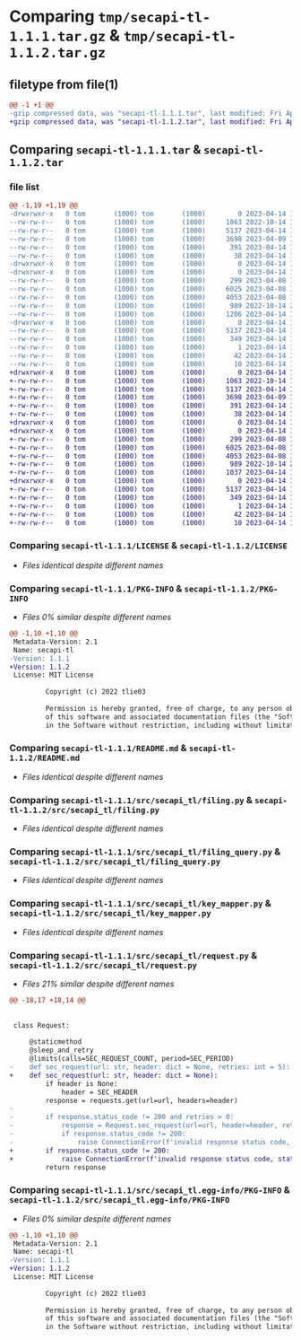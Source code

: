 # Comparing `tmp/secapi-tl-1.1.1.tar.gz` & `tmp/secapi-tl-1.1.2.tar.gz`

## filetype from file(1)

```diff
@@ -1 +1 @@
-gzip compressed data, was "secapi-tl-1.1.1.tar", last modified: Fri Apr 14 12:13:09 2023, max compression
+gzip compressed data, was "secapi-tl-1.1.2.tar", last modified: Fri Apr 14 16:46:03 2023, max compression
```

## Comparing `secapi-tl-1.1.1.tar` & `secapi-tl-1.1.2.tar`

### file list

```diff
@@ -1,19 +1,19 @@
-drwxrwxr-x   0 tom       (1000) tom       (1000)        0 2023-04-14 12:13:09.676576 secapi-tl-1.1.1/
--rw-rw-r--   0 tom       (1000) tom       (1000)     1063 2022-10-14 12:06:38.000000 secapi-tl-1.1.1/LICENSE
--rw-rw-r--   0 tom       (1000) tom       (1000)     5137 2023-04-14 12:13:09.676576 secapi-tl-1.1.1/PKG-INFO
--rw-rw-r--   0 tom       (1000) tom       (1000)     3698 2023-04-09 10:03:28.000000 secapi-tl-1.1.1/README.md
--rw-rw-r--   0 tom       (1000) tom       (1000)      391 2023-04-14 12:08:01.000000 secapi-tl-1.1.1/pyproject.toml
--rw-rw-r--   0 tom       (1000) tom       (1000)       38 2023-04-14 12:13:09.676576 secapi-tl-1.1.1/setup.cfg
-drwxrwxr-x   0 tom       (1000) tom       (1000)        0 2023-04-14 12:13:09.676576 secapi-tl-1.1.1/src/
-drwxrwxr-x   0 tom       (1000) tom       (1000)        0 2023-04-14 12:13:09.676576 secapi-tl-1.1.1/src/secapi_tl/
--rw-rw-r--   0 tom       (1000) tom       (1000)      299 2023-04-08 12:35:48.000000 secapi-tl-1.1.1/src/secapi_tl/__init__.py
--rw-rw-r--   0 tom       (1000) tom       (1000)     6025 2023-04-08 12:35:48.000000 secapi-tl-1.1.1/src/secapi_tl/filing.py
--rw-rw-r--   0 tom       (1000) tom       (1000)     4053 2023-04-08 12:35:48.000000 secapi-tl-1.1.1/src/secapi_tl/filing_query.py
--rw-rw-r--   0 tom       (1000) tom       (1000)      989 2022-10-14 21:27:13.000000 secapi-tl-1.1.1/src/secapi_tl/key_mapper.py
--rw-rw-r--   0 tom       (1000) tom       (1000)     1206 2023-04-14 12:05:11.000000 secapi-tl-1.1.1/src/secapi_tl/request.py
-drwxrwxr-x   0 tom       (1000) tom       (1000)        0 2023-04-14 12:13:09.676576 secapi-tl-1.1.1/src/secapi_tl.egg-info/
--rw-rw-r--   0 tom       (1000) tom       (1000)     5137 2023-04-14 12:13:09.000000 secapi-tl-1.1.1/src/secapi_tl.egg-info/PKG-INFO
--rw-rw-r--   0 tom       (1000) tom       (1000)      349 2023-04-14 12:13:09.000000 secapi-tl-1.1.1/src/secapi_tl.egg-info/SOURCES.txt
--rw-rw-r--   0 tom       (1000) tom       (1000)        1 2023-04-14 12:13:09.000000 secapi-tl-1.1.1/src/secapi_tl.egg-info/dependency_links.txt
--rw-rw-r--   0 tom       (1000) tom       (1000)       42 2023-04-14 12:13:09.000000 secapi-tl-1.1.1/src/secapi_tl.egg-info/requires.txt
--rw-rw-r--   0 tom       (1000) tom       (1000)       10 2023-04-14 12:13:09.000000 secapi-tl-1.1.1/src/secapi_tl.egg-info/top_level.txt
+drwxrwxr-x   0 tom       (1000) tom       (1000)        0 2023-04-14 16:46:03.746616 secapi-tl-1.1.2/
+-rw-rw-r--   0 tom       (1000) tom       (1000)     1063 2022-10-14 12:06:38.000000 secapi-tl-1.1.2/LICENSE
+-rw-rw-r--   0 tom       (1000) tom       (1000)     5137 2023-04-14 16:46:03.746616 secapi-tl-1.1.2/PKG-INFO
+-rw-rw-r--   0 tom       (1000) tom       (1000)     3698 2023-04-09 10:03:28.000000 secapi-tl-1.1.2/README.md
+-rw-rw-r--   0 tom       (1000) tom       (1000)      391 2023-04-14 16:45:56.000000 secapi-tl-1.1.2/pyproject.toml
+-rw-rw-r--   0 tom       (1000) tom       (1000)       38 2023-04-14 16:46:03.746616 secapi-tl-1.1.2/setup.cfg
+drwxrwxr-x   0 tom       (1000) tom       (1000)        0 2023-04-14 16:46:03.746616 secapi-tl-1.1.2/src/
+drwxrwxr-x   0 tom       (1000) tom       (1000)        0 2023-04-14 16:46:03.746616 secapi-tl-1.1.2/src/secapi_tl/
+-rw-rw-r--   0 tom       (1000) tom       (1000)      299 2023-04-08 12:35:48.000000 secapi-tl-1.1.2/src/secapi_tl/__init__.py
+-rw-rw-r--   0 tom       (1000) tom       (1000)     6025 2023-04-08 12:35:48.000000 secapi-tl-1.1.2/src/secapi_tl/filing.py
+-rw-rw-r--   0 tom       (1000) tom       (1000)     4053 2023-04-08 12:35:48.000000 secapi-tl-1.1.2/src/secapi_tl/filing_query.py
+-rw-rw-r--   0 tom       (1000) tom       (1000)      989 2022-10-14 21:27:13.000000 secapi-tl-1.1.2/src/secapi_tl/key_mapper.py
+-rw-rw-r--   0 tom       (1000) tom       (1000)     1037 2023-04-14 16:44:49.000000 secapi-tl-1.1.2/src/secapi_tl/request.py
+drwxrwxr-x   0 tom       (1000) tom       (1000)        0 2023-04-14 16:46:03.746616 secapi-tl-1.1.2/src/secapi_tl.egg-info/
+-rw-rw-r--   0 tom       (1000) tom       (1000)     5137 2023-04-14 16:46:03.000000 secapi-tl-1.1.2/src/secapi_tl.egg-info/PKG-INFO
+-rw-rw-r--   0 tom       (1000) tom       (1000)      349 2023-04-14 16:46:03.000000 secapi-tl-1.1.2/src/secapi_tl.egg-info/SOURCES.txt
+-rw-rw-r--   0 tom       (1000) tom       (1000)        1 2023-04-14 16:46:03.000000 secapi-tl-1.1.2/src/secapi_tl.egg-info/dependency_links.txt
+-rw-rw-r--   0 tom       (1000) tom       (1000)       42 2023-04-14 16:46:03.000000 secapi-tl-1.1.2/src/secapi_tl.egg-info/requires.txt
+-rw-rw-r--   0 tom       (1000) tom       (1000)       10 2023-04-14 16:46:03.000000 secapi-tl-1.1.2/src/secapi_tl.egg-info/top_level.txt
```

### Comparing `secapi-tl-1.1.1/LICENSE` & `secapi-tl-1.1.2/LICENSE`

 * *Files identical despite different names*

### Comparing `secapi-tl-1.1.1/PKG-INFO` & `secapi-tl-1.1.2/PKG-INFO`

 * *Files 0% similar despite different names*

```diff
@@ -1,10 +1,10 @@
 Metadata-Version: 2.1
 Name: secapi-tl
-Version: 1.1.1
+Version: 1.1.2
 License: MIT License
         
         Copyright (c) 2022 tlie03
         
         Permission is hereby granted, free of charge, to any person obtaining a copy
         of this software and associated documentation files (the "Software"), to deal
         in the Software without restriction, including without limitation the rights
```

### Comparing `secapi-tl-1.1.1/README.md` & `secapi-tl-1.1.2/README.md`

 * *Files identical despite different names*

### Comparing `secapi-tl-1.1.1/src/secapi_tl/filing.py` & `secapi-tl-1.1.2/src/secapi_tl/filing.py`

 * *Files identical despite different names*

### Comparing `secapi-tl-1.1.1/src/secapi_tl/filing_query.py` & `secapi-tl-1.1.2/src/secapi_tl/filing_query.py`

 * *Files identical despite different names*

### Comparing `secapi-tl-1.1.1/src/secapi_tl/key_mapper.py` & `secapi-tl-1.1.2/src/secapi_tl/key_mapper.py`

 * *Files identical despite different names*

### Comparing `secapi-tl-1.1.1/src/secapi_tl/request.py` & `secapi-tl-1.1.2/src/secapi_tl/request.py`

 * *Files 21% similar despite different names*

```diff
@@ -18,17 +18,14 @@
 
 
 class Request:
 
     @staticmethod
     @sleep_and_retry
     @limits(calls=SEC_REQUEST_COUNT, period=SEC_PERIOD)
-    def sec_request(url: str, header: dict = None, retries: int = 5):
+    def sec_request(url: str, header: dict = None):
         if header is None:
             header = SEC_HEADER
         response = requests.get(url=url, headers=header)
-
-        if response.status_code != 200 and retries > 0:
-            response = Request.sec_request(url=url, header=header, retries=retries-1)
-            if response.status_code != 200:
-                raise ConnectionError(f'invalid response status code, status code: {response.status_code}')
+        if response.status_code != 200:
+            raise ConnectionError(f'invalid response status code, status code: {response.status_code}')
         return response
```

### Comparing `secapi-tl-1.1.1/src/secapi_tl.egg-info/PKG-INFO` & `secapi-tl-1.1.2/src/secapi_tl.egg-info/PKG-INFO`

 * *Files 0% similar despite different names*

```diff
@@ -1,10 +1,10 @@
 Metadata-Version: 2.1
 Name: secapi-tl
-Version: 1.1.1
+Version: 1.1.2
 License: MIT License
         
         Copyright (c) 2022 tlie03
         
         Permission is hereby granted, free of charge, to any person obtaining a copy
         of this software and associated documentation files (the "Software"), to deal
         in the Software without restriction, including without limitation the rights
```

